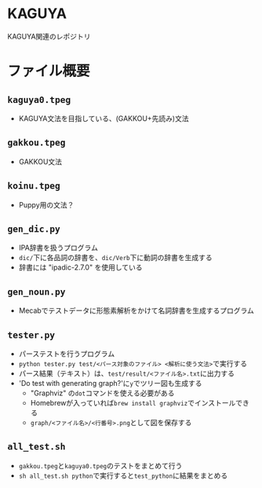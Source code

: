 # KAGUYA
KAGUYA関連のレポジトリ

# ファイル概要
## `kaguya0.tpeg`
+ KAGUYA文法を目指している、(GAKKOU+先読み)文法


## `gakkou.tpeg`
+ GAKKOU文法


## `koinu.tpeg`
+ Puppy用の文法？


## `gen_dic.py`
+ IPA辞書を扱うプログラム
+ `dic/`下に各品詞の辞書を、`dic/Verb`下に動詞の辞書を生成する
+ 辞書には "ipadic-2.7.0" を使用している


## `gen_noun.py`
+ Mecabでテストデータに形態素解析をかけて名詞辞書を生成するプログラム


## `tester.py`
+ パーステストを行うプログラム
+ `python tester.py test/<パース対象のファイル> <解析に使う文法>`で実行する
+ パース結果（テキスト）は、`test/result/<ファイル名>.txt`に出力する
+ 'Do test with generating graph?'に`y`でツリー図も生成する
  + "Graphviz" の`dot`コマンドを使える必要がある
  + Homebrewが入っていれば`brew install graphviz`でインストールできる
  + `graph/<ファイル名>/<行番号>.png`として図を保存する


## `all_test.sh`
+ `gakkou.tpeg`と`kaguya0.tpeg`のテストをまとめて行う
+ `sh all_test.sh python`で実行すると`test_python`に結果をまとめる
